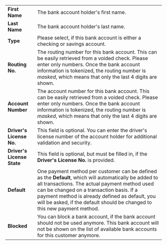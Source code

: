 |                            |                                                                                                                                           |
|----------------------------|-------------------------------------------------------------------------------------------------------------------------------------------|
| **First Name**             | The bank account holder's first name.                                                                                                     |
| **Last Name**              | The bank account holder's last name.                                                                                                      |
| **Type**                   | Please select, if this bank account is either a checking or savings account.                                                              |
| **Routing No.**            | The routing number for this bank account. This can be easily retrieved from a voided check. Please enter only numbers. Once the bank account information is tokenized, the routing number is *masked*, which means that only the last 4 digits are shown. |
| **Account Number**         | The account number for this bank account. This can be easily retrieved from a voided check. Please enter only numbers. Once the bank account information is tokenized, the routing number is *masked*, which means that only the last 4 digits are shown. |
| **Driver's License No.**   | This field is optional. You can enter the driver's license number of the account holder for additional validation and security.           |
| **Driver's License State** | This field is optional, but must be filled in, if the **Driver's License No.** is provided.                                               |
| **Default**                | One payment method per customer can be defined as the **Default**, which will automatically be added to all transactions. The actual payment method used can be changed on a transaction basis. If a payment method is already defined as default, you will be asked, if the default should be changed to this new payment method. |
| **Blocked**          | You can block a bank account, if the bank account should not be used anymore. This bank account will not be shown on the list of available bank accounts for this customer anymore. |